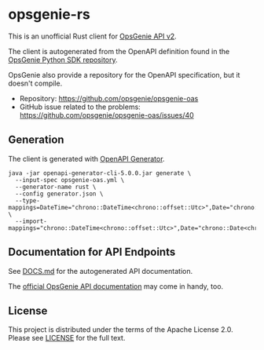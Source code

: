 # opsgenie-rs

This is an unofficial Rust client for [OpsGenie API v2](https://docs.opsgenie.com/docs/api-overview).

The client is autogenerated from the OpenAPI definition found in the [OpsGenie Python SDK repository](https://github.com/opsgenie/opsgenie-python-sdk/blob/master/opsgenie-oas.yml).

OpsGenie also provide a repository for the OpenAPI specification, but it doesn't compile.

* Repository: https://github.com/opsgenie/opsgenie-oas
* GitHub issue related to the problems: https://github.com/opsgenie/opsgenie-oas/issues/40

## Generation

The client is generated with [OpenAPI Generator](https://github.com/OpenAPITools/openapi-generator).

```
java -jar openapi-generator-cli-5.0.0.jar generate \
  --input-spec opsgenie-oas.yml \
  --generator-name rust \
  --config generator.json \
  --type-mappings=DateTime="chrono::DateTime<chrono::offset::Utc>",Date="chrono::Date<chrono::offset::Utc>" \
  --import-mappings="chrono::DateTime<chrono::offset::Utc>",Date="chrono::Date<chrono::offset::Utc>"
```

## Documentation for API Endpoints

See [DOCS.md](DOCS.md) for the autogenerated API documentation.

The [official OpsGenie API documentation](https://docs.opsgenie.com/docs/api-overview) may come in handy, too.


## License

This project is distributed under the terms of the Apache License 2.0. Please see [LICENSE](LICENSE) for the full text.